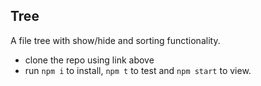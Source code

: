 ## Tree

A file tree with show/hide and sorting functionality.

- clone the repo using link above
- run `npm i` to install, `npm t` to test and `npm start` to view.
